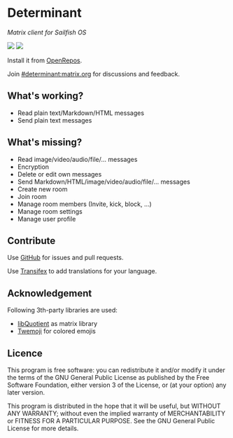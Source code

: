 # Determinant

*Matrix client for Sailfish OS*

![](https://img.shields.io/github/workflow/status/R1tschY/harbour-determinant/RPM%20build) ![](https://img.shields.io/github/stars/R1tschY/harbour-determinant?style=social)

Install it from [OpenRepos](https://openrepos.net/content/r1tschy/determinant).

Join [#determinant:matrix.org](https://matrix.to/#/!FuBXURHQWjgDebjFVi:matrix.org?via=matrix.org) for discussions and feedback.

## What's working?

* Read plain text/Markdown/HTML messages
* Send plain text messages

## What's missing?

* Read image/video/audio/file/... messages
* Encryption
* Delete or edit own messages
* Send Markdown/HTML/image/video/audio/file/... messages
* Create new room
* Join room
* Manage room members (Invite, kick, block, ...)
* Manage room settings
* Manage user profile

## Contribute 

Use [GitHub](https://github.com/R1tschY/harbour-determinant) for issues and pull requests.

Use [Transifex](https://www.transifex.com/r1tschy/determinant) to add translations for your language.

## Acknowledgement

Following 3th-party libraries are used:

* [libQuotient](https://github.com/quotient-im/libQuotient) as matrix library
* [Twemoji](https://twemoji.twitter.com/) for colored emojis

## Licence

This program is free software: you can redistribute it and/or modify it under the terms of the GNU General Public License as published by the Free Software Foundation, either version 3 of the License, or (at your option) any later version.

This program is distributed in the hope that it will be useful, but WITHOUT ANY WARRANTY; without even the implied warranty of MERCHANTABILITY or FITNESS FOR A PARTICULAR PURPOSE. See the GNU General Public License for more details.
